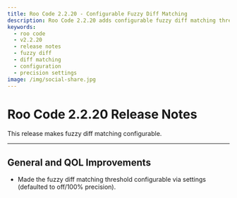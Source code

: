 ```yaml
---
title: Roo Code 2.2.20 - Configurable Fuzzy Diff Matching
description: Roo Code 2.2.20 adds configurable fuzzy diff matching threshold via settings, defaulting to 100% precision for accurate code edits.
keywords:
  - roo code
  - v2.2.20
  - release notes
  - fuzzy diff
  - diff matching
  - configuration
  - precision settings
image: /img/social-share.jpg
---
```


# Roo Code 2.2.20 Release Notes

This release makes fuzzy diff matching configurable.

---

## General and QOL Improvements

*   Made the fuzzy diff matching threshold configurable via settings (defaulted to off/100% precision).